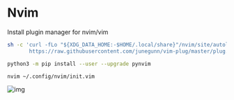 # Nvim

Install plugin manager for nvim/vim

```bash
sh -c 'curl -fLo "${XDG_DATA_HOME:-$HOME/.local/share}"/nvim/site/autoload/plug.vim --create-dirs \
       https://raw.githubusercontent.com/junegunn/vim-plug/master/plug.vim'
```
```bash
python3 -m pip install --user --upgrade pynvim
```
```bash
nvim ~/.config/nvim/init.vim
```

![img](screen.png)
